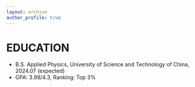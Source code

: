 ```yaml
---
layout: archive
author_profile: true
---
```


EDUCATION
======
* B.S. Applied Physics, University of Science and Technology of China, 2024.07 (expected)<br/>
* GPA: 3.99/4.3, Ranking: Top 3%
